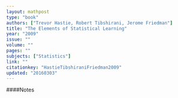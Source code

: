 ```yaml
---
layout: mathpost
type: "book"
authors: ["Trevor Hastie, Robert Tibshirani, Jerome Friedman"]
title: "The Elements of Statistical Learning"
year: "2009"
issue: ""
volume: ""
pages: ""
subjects: ["Statistics"]
link: ""
citationkey: "HastieTibshiraniFriedman2009"
updated: "20160303"
---
```


####Notes
